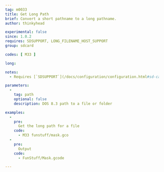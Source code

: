 ```yaml
---
tag: m0033
title: Get Long Path
brief: Convert a short pathname to a long pathname.
author: thinkyhead

experimental: false
since: 1.0.2
requires: SDSUPPORT, LONG_FILENAME_HOST_SUPPORT
group: sdcard

codes: [ M33 ]

long:

notes:
  - Requires [`SDSUPPORT`](/docs/configuration/configuration.html#sd-card) and `LONG_FILENAME_HOST_SUPPORT`

parameters:
  -
    tag: path
    optional: false
    description: DOS 8.3 path to a file or folder

examples:
  -
    pre:
      Get the long path for a file
    code:
      - M33 funstuff/mask.gco
  -
    pre:
      Output
    code:
      - FunStuff/Mask.gcode

---
```

